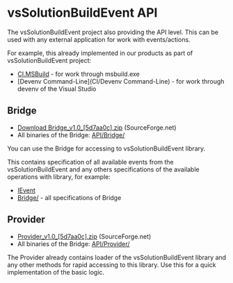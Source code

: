 # vsSolutionBuildEvent API #

The vsSolutionBuildEvent project also providing the API level. This can be used with any external application for work with events/actions.

For example, this already implemented in our products as part of vsSolutionBuildEvent project:

* [CI.MSBuild](CI/CI.MSBuild) - for work through msbuild.exe
* [Devenv Command-Line](CI/Devenv Command-Line) - for work through devenv of the Visual Studio

## Bridge ##

* [Download Bridge_v1.0_[5d7aa0c].zip](http://sourceforge.net/projects/vssbe/files/API/Bridge/Bridge_v1.0_%5B5d7aa0c%5D.zip/download) (SourceForge.net) 
* All binaries of the Bridge: [API/Bridge/](https://sourceforge.net/projects/vssbe/files/API/Bridge/)

You can use the Bridge for accessing to vsSolutionBuildEvent library.

This contains specification of all available events from the vsSolutionBuildEvent and any others specifications of the available operations with library, for example:

* [IEvent](https://bitbucket.org/3F/vssolutionbuildevent/src/master/Bridge/IEvent.cs)
* [Bridge/](https://bitbucket.org/3F/vssolutionbuildevent/src/master/Bridge/) - all specifications of Bridge


## Provider ##

* [Provider_v1.0_[5d7aa0c].zip](http://sourceforge.net/projects/vssbe/files/API/Provider/Provider_v1.0_%5B5d7aa0c%5D.zip/download) (SourceForge.net)
* All binaries of the Bridge: [API/Provider/](https://sourceforge.net/projects/vssbe/files/API/Provider/)

The Provider already contains loader of the vsSolutionBuildEvent library and any other methods for rapid accessing to this library. Use this for a quick implementation of the basic logic.
